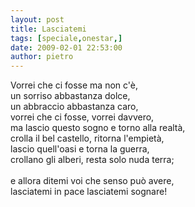```yaml
---
layout: post
title: Lasciatemi
tags: [speciale,onestar,]
date: 2009-02-01 22:53:00
author: pietro
---
```

Vorrei che ci fosse ma non c'è,<br/>un sorriso abbastanza dolce,<br/>un abbraccio abbastanza caro,<br/>vorrei che ci fosse, vorrei davvero,<br/>ma lascio questo sogno e torno alla realtà,<br/>crolla il bel castello, ritorna l'empietà,<br/>lascio quell'oasi e torna la guerra,<br/>crollano gli alberi, resta solo nuda terra;<br/><br/>e allora ditemi voi che senso può avere,<br/>lasciatemi in pace lasciatemi sognare!

